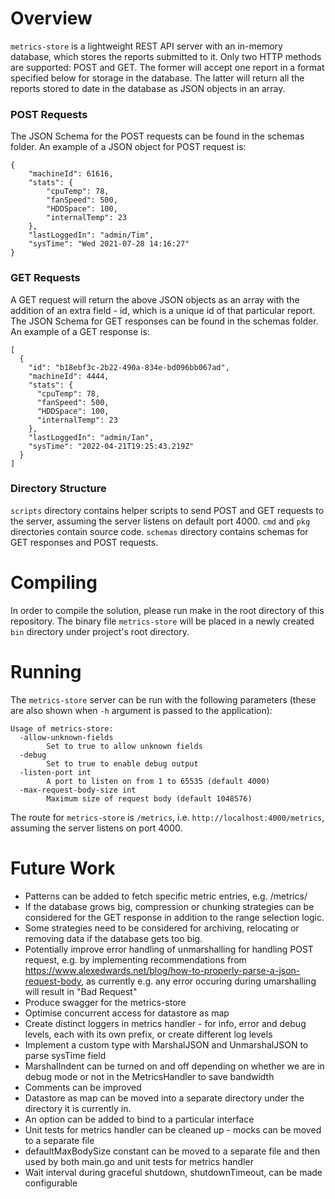 # Overview
`metrics-store` is a lightweight REST API server with an in-memory database, which stores the reports submitted to it.
Only two HTTP methods are supported: POST and GET. The former will accept one report in a format specified below for storage in the database. The latter will return all the reports stored to date in the database as JSON objects in an array.

### POST Requests

The JSON Schema for the POST requests can be found in the schemas folder.
An example of a JSON object for POST request is:
```
{
    "machineId": 61616,
    "stats": {
        "cpuTemp": 78,
        "fanSpeed": 500,
        "HDDSpace": 100,
        "internalTemp": 23
    },
    "lastLoggedIn": "admin/Tim",
    "sysTime": "Wed 2021-07-28 14:16:27"
}
```
### GET Requests
A GET request will return the above JSON objects as an array with the addition of an extra field - id, which is a unique id of that particular report.
The JSON Schema for GET responses can be found in the schemas folder.
An example of a GET response is:
```
[
  {
    "id": "b18ebf3c-2b22-490a-834e-bd096bb067ad",
    "machineId": 4444,
    "stats": {
      "cpuTemp": 78,
      "fanSpeed": 500,
      "HDDSpace": 100,
      "internalTemp": 23
    },
    "lastLoggedIn": "admin/Ian",
    "sysTime": "2022-04-21T19:25:43.219Z"
  }
]
```

### Directory Structure
`scripts` directory contains helper scripts to send POST and GET requests to the server, assuming the server listens on default port 4000.
`cmd` and `pkg` directories contain source code.
`schemas` directory contains schemas for GET responses and POST requests.

# Compiling
In order to compile the solution, please run make in the root directory of this repository.
The binary file `metrics-store` will be placed in a newly created `bin` directory under project's root directory.

# Running
The `metrics-store` server can be run with the following parameters (these are also shown when `-h` argument is passed to the application):
```
Usage of metrics-store:
  -allow-unknown-fields
        Set to true to allow unknown fields
  -debug
        Set to true to enable debug output
  -listen-port int
        A port to listen on from 1 to 65535 (default 4000)
  -max-request-body-size int
        Maximum size of request body (default 1048576)
```

The route for `metrics-store` is `/metrics`, i.e. `http://localhost:4000/metrics`, assuming the server listens on port 4000.

# Future Work
* Patterns can be added to fetch specific metric entries, e.g. /metrics/<datetime>
* If the database grows big, compression or chunking strategies can be considered for the GET response in addition to the range selection logic.
* Some strategies need to be considered for archiving, relocating or removing data if the database gets too big.
* Potentially improve error handling of unmarshalling for handling POST request, e.g. by implementing recommendations from https://www.alexedwards.net/blog/how-to-properly-parse-a-json-request-body, as currently e.g. any error occuring during umarshalling will result in "Bad Request"
* Produce swagger for the metrics-store
* Optimise concurrent access for datastore as map
* Create distinct loggers in metrics handler - for info, error and debug levels, each with its own prefix, or create different log levels
* Implement a custom type with MarshalJSON and UnmarshalJSON to parse sysTime field
* MarshalIndent can be turned on and off depending on whether we are in debug mode or not in the MetricsHandler to save bandwidth
* Comments can be improved
* Datastore as map can be moved into a separate directory under the directory it is currently in.
* An option can be added to bind to a particular interface
* Unit tests for metrics handler can be cleaned up - mocks can be moved to a separate file
* defaultMaxBodySize constant can be moved to a separate file and then used by both main.go and unit tests for metrics handler
* Wait interval during graceful shutdown, shutdownTimeout, can be made configurable
